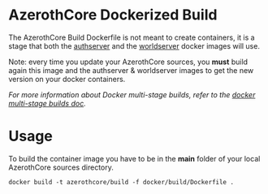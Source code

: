 # AzerothCore Dockerized Build

The AzerothCore Build Dockerfile is not meant to create containers, it is a stage that both the [authserver](https://github.com/azerothcore/azerothcore-wotlk/tree/master/docker/authserver) and the [worldserver](https://github.com/azerothcore/azerothcore-wotlk/tree/master/docker/worldserver) docker images will use.

Note: every time you update your AzerothCore sources, you **must** build again this image and the authserver & worldserver images to get the new version on your docker containers.

*For more information about Docker multi-stage builds, refer to the [docker multi-stage builds doc](https://docs.docker.com/develop/develop-images/multistage-build/).*

# Usage

To build the container image you have to be in the **main** folder of your local AzerothCore sources directory.

```
docker build -t azerothcore/build -f docker/build/Dockerfile .
```
